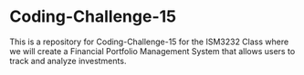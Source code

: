 # Coding-Challenge-15
This is a repository for Coding-Challenge-15 for the ISM3232 Class where we will create a Financial Portfolio Management System that allows users to track and analyze investments.
